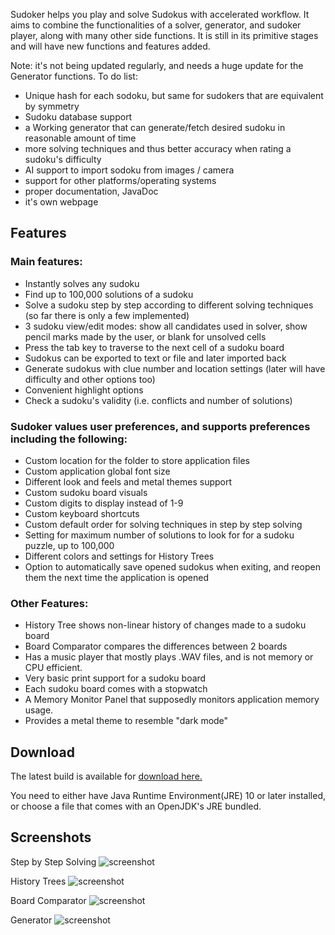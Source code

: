 Sudoker helps you play and solve Sudokus with accelerated workflow.
It aims to combine the functionalities of a solver, generator, and sudoker player, along with many other side functions.
It is still in its primitive stages and will have new functions and features added.

Note: it's not being updated regularly, and needs a huge update for the Generator functions.
To do list:
 - Unique hash for each sodoku, but same for sudokers that are equivalent by symmetry
 - Sudoku database support
 - a Working generator that can generate/fetch desired sudoku in reasonable amount of time
 - more solving techniques and thus better accuracy when rating a sudoku's difficulty
 - AI support to import sodoku from images / camera
 - support for other platforms/operating systems
 - proper documentation, JavaDoc
 - it's own webpage

## Features

### Main features:
  - Instantly solves any sudoku
  - Find up to 100,000 solutions of a sudoku
  - Solve a sudoku step by step according to different solving techniques (so far there is only a few implemented)
  - 3 sudoku view/edit modes: show all candidates used in solver, show pencil marks made by the user, or blank for unsolved cells
  - Press the tab key to traverse to the next cell of a sudoku board
  - Sudokus can be exported to text or file and later imported back
  - Generate sudokus with clue number and location settings (later will have difficulty and other options too)
  - Convenient highlight options
  - Check a sudoku's validity (i.e. conflicts and number of solutions)

### Sudoker values user preferences, and supports preferences including the following:
  - Custom location for the folder to store application files
  - Custom application global font size
  - Different look and feels and metal themes support
  - Custom sudoku board visuals
  - Custom digits to display instead of 1-9
  - Custom keyboard shortcuts
  - Custom default order for solving techniques in step by step solving 
  - Setting for maximum number of solutions to look for for a sudoku puzzle, up to 100,000
  - Different colors and settings for History Trees
  - Option to automatically save opened sudokus when exiting, and reopen them the next time the application is opened

### Other Features:
  - History Tree shows non-linear history of changes made to a sudoku board
  - Board Comparator compares the differences between 2 boards
  - Has a music player that mostly plays .WAV files, and is not memory or CPU efficient.
  - Very basic print support for a sudoku board
  - Each sudoku board comes with a stopwatch
  - A Memory Monitor Panel that supposedly monitors application memory usage.
  - Provides a metal theme to resemble "dark mode"
 
## Download
The latest build is available for [download here.](https://github.com/Shayna003/sudoker/releases/latest)

You need to either have Java Runtime Environment(JRE) 10 or later installed, or choose a file that comes with an OpenJDK's JRE bundled.

## Screenshots

Step by Step Solving
![screenshot](https://user-images.githubusercontent.com/79242907/120547776-23989100-c424-11eb-818f-e9591b37f131.png)

History Trees
![screenshot](https://user-images.githubusercontent.com/79242907/120548418-e7b1fb80-c424-11eb-8e93-7eae37ebcb20.png)

Board Comparator
![screenshot](https://user-images.githubusercontent.com/79242907/120548426-e97bbf00-c424-11eb-8291-0e281ea26c88.png)

Generator
![screenshot](https://user-images.githubusercontent.com/79242907/120548819-6149e980-c425-11eb-98e6-108324a0788f.png)



